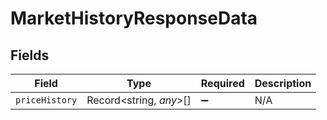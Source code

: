 # MarketHistoryResponseData


## Fields

| Field                   | Type                    | Required                | Description             |
| ----------------------- | ----------------------- | ----------------------- | ----------------------- |
| `priceHistory`          | Record<string, *any*>[] | :heavy_minus_sign:      | N/A                     |